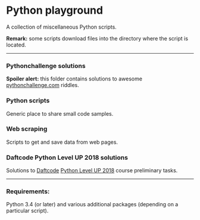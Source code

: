 # Python playground

A collection of miscellaneous Python scripts.

**Remark:** some scripts download files into the directory where the script is located.

---

### **Pythonchallenge solutions**

**Spoiler alert:** this folder contains solutions to awesome [pythonchallenge.com](http://www.pythonchallenge.com/) riddles.

### **Python scripts**

Generic place to share small code samples.

### **Web scraping**

Scripts to get and save data from web pages.

### **Daftcode Python Level UP 2018 solutions**

Solutions to [Daftcode](https://daftcode.pl/) [Python Level UP 2018](https://github.com/daftcode/python_levelup_2018/tree/master/zadania_rekrutacyjne) course preliminary tasks.

---

### **Requirements:**
Python 3.4 (or later) and various additional packages (depending on a particular script).
